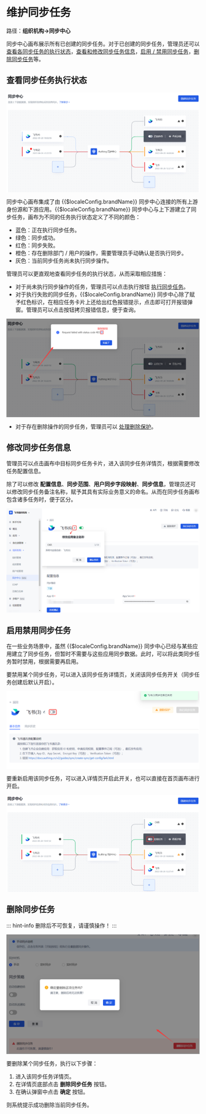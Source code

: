 # 维护同步任务

<LastUpdated/>

路径：**组织机构->同步中心**

同步中心画布展示所有已创建的同步任务。对于已创建的同步任务，管理员还可以 [查看各同步任务的执行状态](#查看同步任务执行状态)，[查看和修改同步任务信息](#修改同步任务信息)，[启用 / 禁用同步任务](#启用禁用同步任务)，[删除同步任务](#删除同步任务)等。

## 查看同步任务执行状态

<img src="./images/sync-task-colour.png" style="display:block;margin: 0 auto;">

同步中心画布集成了由 {{$localeConfig.brandName}} 同步中心连接的所有上游身份源和下游应用。{{$localeConfig.brandName}} 同步中心与上下游建立了同步任务，画布为不同的任务执行状态定义了不同的颜色：

* 蓝色：正在执行同步任务。
* 绿色：同步成功。
* 红色：同步失败。
* 橙色：存在删除部门 / 用户的操作，需要管理员手动确认是否执行同步。
* 灰色：当前同步任务尚未执行同步操作。

管理员可以更直观地查看同步任务的执行状态，从而采取相应措施：

* 对于尚未执行同步操作的任务，管理员可以点击执行按钮 [执行同步任务](../sync-new/perform-sync-new.md)。
* 对于执行失败的同步任务，{{$localeConfig.brandName}} 同步中心除了赋予红色标识，在相应任务卡片上还给出红色报错提示，点击即可打开报错弹窗。管理员可以点击按钮拷贝报错信息，便于查询。

<img src="./images/syn-task-failure-info.png" style="display:block;margin: 0 auto;">

* 对于存在删除操作的同步任务，管理员可以 [处理删除保护](../sync-new/risky-operation.md)。

## 修改同步任务信息

管理员可以点击画布中目标同步任务卡片，进入该同步任务详情页，根据需要修改任务配置信息。

除了可以修改 **配置信息**、**同步范围**、**用户同步字段映射**、**同步信息**，管理员还可以修改同步任务备注名称，赋予其具有实际业务意义的命名。从而在同步任务画布包含诸多任务时，便于区分。

<img src="./images/change-sync-task-name.png" style="display:block;margin: 0 auto;">

## 启用禁用同步任务

在一些业务场景中，虽然 {{$localeConfig.brandName}} 同步中心已经与某些应用建立了同步任务，但暂时不需要与这些应用同步数据。此时，可以将此类同步任务暂时禁用，根据需要再启用。

要禁用某个同步任务，可以进入该同步任务详情页，关闭该同步任务开关（同步任务创建后默认开启）。

<img src="./images/disable-sync-task.png" style="display:block;margin: 0 auto;">

要重新启用该同步任务，可以进入详情页开启此开关，也可以直接在首页画布进行开启。

<img src="./images/enable-sync-task.png" style="display:block;margin: 0 auto;">

## 删除同步任务

::: hint-info
删除后不可恢复，请谨慎操作！
:::

<img src="./images/delete-sync-task.png" style="display:block;margin: 0 auto;">

要删除某个同步任务，执行以下步骤：

1. 进入该同步任务详情页。
2. 在详情页底部点击 **删除同步任务** 按钮。
3. 在确认弹窗中点击 **确定** 按钮。

则系统提示成功删除当前同步任务。

